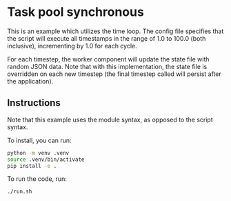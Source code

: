 # Task pool synchronous

This is an example which utilizes the time loop. The config file specifies that the script will execute all timestamps in the range of 1.0 to 100.0 (both inclusive), incrementing by 1.0 for each cycle.

For each timestep, the worker component will update the state file with random JSON data. Note that with this implementation, the state file is overridden on each new timestep (the final timestep called will persist after the application).

## Instructions

Note that this example uses the module syntax, as opposed to the script syntax.

To install, you can run:

```bash
python -m venv .venv
source .venv/bin/activate
pip install -e .
```

To run the code, run:

```bash
./run.sh
```
